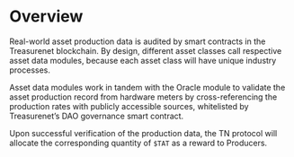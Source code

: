 # Overview

Real-world asset production data is audited by smart contracts in the Treasurenet blockchain. By design, different asset classes call respective asset data modules, because each asset class will have unique industry processes.

Asset data modules work in tandem with the Oracle module to validate the asset production record from hardware meters by cross-referencing the production rates with publicly accessible sources, whitelisted by Treasurenet’s DAO governance smart contract.

Upon successful verification of the production data, the TN protocol will allocate the corresponding quantity of `$TAT` as a reward to Producers.
